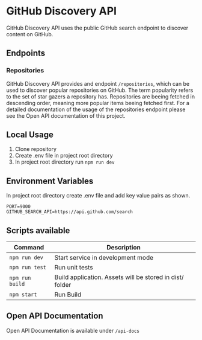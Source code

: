 # GitHub Discovery API

GitHub Discovery API uses the public GitHub search endpoint to discover content on GitHub.

## Endpoints
### Repositories
GitHub Discovery API provides and endpoint `/repositories`, which can be used to discover popular repositories on GitHub. The term popularity refers to the set of star gazers a repository has. Repositories are beeing fetched in descending order, meaning more popular items beeing fetched first. For a detailed documentation of the usage of the repositories endpoint please see the Open API documentation of this project. 

## Local Usage

1. Clone repository
2. Create .env file in project root directory
3. In project root directory run `npm run dev`

## Environment Variables
In project root directory create .env file and add key value pairs as shown.

```
PORT=9000
GITHUB_SEARCH_API=https://api.github.com/search
```

## Scripts available

|Command |Description  | 
--- | --- |
|`npm run dev`|Start service in development mode|
|`npm run test`|Run unit tests|
|`npm run build`|Build application. Assets will be stored in dist/ folder|
|`npm start`|Run Build|

## Open API Documentation

Open API Documentation is available under `/api-docs`
